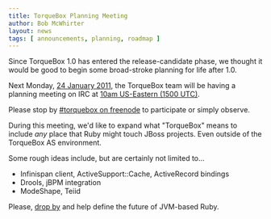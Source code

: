```yaml
---
title: TorqueBox Planning Meeting
author: Bob McWhirter
layout: news
tags: [ announcements, planning, roadmap ]
---
```


[meeting-time]: http://www.timeanddate.com/worldclock/meetingdetails.html?year=2011&month=1&day=24&hour=15&min=0&sec=0&p1=179&p2=224&p3=136&p4=262
[torquebox-channel]: irc://irc.freenode.net/torquebox

Since TorqueBox 1.0 has entered the release-candidate phase, we thought
it would be good to begin some broad-stroke planning for life after 1.0.

Next Monday, [24 January 2011][meeting-time], the TorqueBox team will be having a planning
meeting on IRC at [10am US-Eastern (1500 UTC)][meeting-time].

Please stop by [#torquebox on freenode][torquebox-channel] to participate
or simply observe.

During this meeting, we'd like to expand what "TorqueBox" means
to include *any* place that Ruby might touch JBoss projects.  Even
outside of the TorqueBox AS environment.

Some rough ideas include, but are certainly not limited to...

* Infinispan client, ActiveSupport::Cache, ActiveRecord bindings
* Drools, jBPM integration
* ModeShape, Teiid

Please, [drop by][torquebox-channel] and help define the future of JVM-based Ruby.

